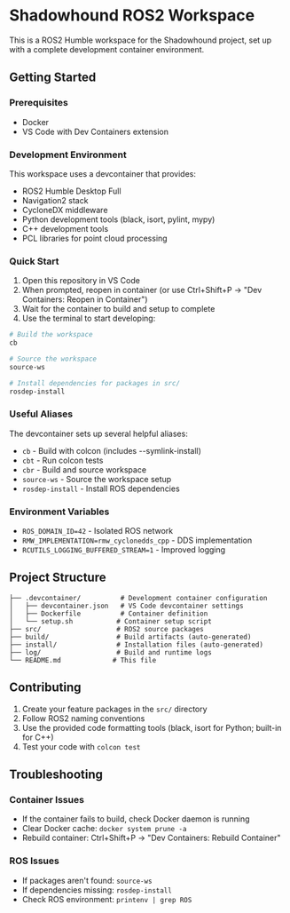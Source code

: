 # Shadowhound ROS2 Workspace

This is a ROS2 Humble workspace for the Shadowhound project, set up with a complete development container environment.

## Getting Started

### Prerequisites
- Docker
- VS Code with Dev Containers extension

### Development Environment

This workspace uses a devcontainer that provides:
- ROS2 Humble Desktop Full
- Navigation2 stack
- CycloneDX middleware
- Python development tools (black, isort, pylint, mypy)
- C++ development tools
- PCL libraries for point cloud processing

### Quick Start

1. Open this repository in VS Code
2. When prompted, reopen in container (or use Ctrl+Shift+P -> "Dev Containers: Reopen in Container")
3. Wait for the container to build and setup to complete
4. Use the terminal to start developing:

```bash
# Build the workspace
cb

# Source the workspace
source-ws

# Install dependencies for packages in src/
rosdep-install
```

### Useful Aliases

The devcontainer sets up several helpful aliases:
- `cb` - Build with colcon (includes --symlink-install)
- `cbt` - Run colcon tests
- `cbr` - Build and source workspace
- `source-ws` - Source the workspace setup
- `rosdep-install` - Install ROS dependencies

### Environment Variables

- `ROS_DOMAIN_ID=42` - Isolated ROS network
- `RMW_IMPLEMENTATION=rmw_cyclonedds_cpp` - DDS implementation
- `RCUTILS_LOGGING_BUFFERED_STREAM=1` - Improved logging

## Project Structure

```
├── .devcontainer/          # Development container configuration
│   ├── devcontainer.json   # VS Code devcontainer settings
│   ├── Dockerfile          # Container definition
│   └── setup.sh           # Container setup script
├── src/                   # ROS2 source packages
├── build/                 # Build artifacts (auto-generated)
├── install/               # Installation files (auto-generated)
├── log/                   # Build and runtime logs
└── README.md             # This file
```

## Contributing

1. Create your feature packages in the `src/` directory
2. Follow ROS2 naming conventions
3. Use the provided code formatting tools (black, isort for Python; built-in for C++)
4. Test your code with `colcon test`

## Troubleshooting

### Container Issues
- If the container fails to build, check Docker daemon is running
- Clear Docker cache: `docker system prune -a`
- Rebuild container: Ctrl+Shift+P -> "Dev Containers: Rebuild Container"

### ROS Issues
- If packages aren't found: `source-ws`
- If dependencies missing: `rosdep-install`
- Check ROS environment: `printenv | grep ROS`
